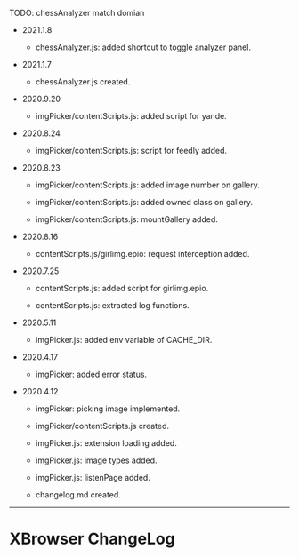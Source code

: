 
TODO:
	chessAnalyzer
		match domian


*	2021.1.8

	+	chessAnalyzer.js: added shortcut to toggle analyzer panel.


*	2021.1.7

	+	chessAnalyzer.js created.


*	2020.9.20

	+	imgPicker/contentScripts.js: added script for yande.


*	2020.8.24

	+	imgPicker/contentScripts.js: script for feedly added.


*	2020.8.23

	+	imgPicker/contentScripts.js: added image number on gallery.

	+	imgPicker/contentScripts.js: added owned class on gallery.

	+	imgPicker/contentScripts.js: mountGallery added.


*	2020.8.16

	+	contentScripts.js/girlimg.epio: request interception added.


*	2020.7.25

	+	contentScripts.js: added script for girlimg.epio.

	+	contentScripts.js: extracted log functions.


*	2020.5.11

	+	imgPicker.js: added env variable of CACHE_DIR.


*	2020.4.17

	+	imgPicker: added error status.


*	2020.4.12

	+	imgPicker: picking image implemented.

	+	imgPicker/contentScripts.js created.

	+	imgPicker.js: extension loading added.

	+	imgPicker.js: image types added.

	+	imgPicker.js: listenPage added.

	+	changelog.md created.


---
#	XBrowser ChangeLog
